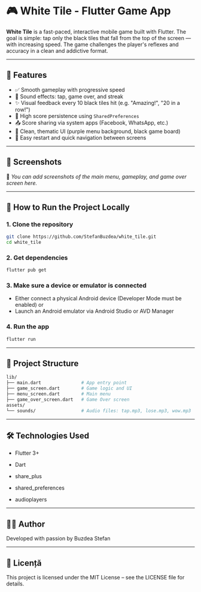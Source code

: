# 🎮 White Tile - Flutter Game App

**White Tile** is a fast-paced, interactive mobile game built with Flutter. The goal is simple: tap only the black tiles that fall from the top of the screen — with increasing speed. The game challenges the player's reflexes and accuracy in a clean and addictive format.

---

## 📱 Features

- ✅ Smooth gameplay with progressive speed
- 🎵 Sound effects: tap, game over, and streak
- ✨ Visual feedback every 10 black tiles hit (e.g. "Amazing!", "20 in a row!")
- 🧠 High score persistence using `SharedPreferences`
- 📤 Score sharing via system apps (Facebook, WhatsApp, etc.)
- 🎨 Clean, thematic UI (purple menu background, black game board)
- 🔁 Easy restart and quick navigation between screens

---

## 🧪 Screenshots

📍 *You can add screenshots of the main menu, gameplay, and game over screen here.*

---

## 🚀 How to Run the Project Locally

### 1. Clone the repository

```bash
git clone https://github.com/StefanBuzdea/white_tile.git
cd white_tile
```


### 2. Get dependencies

```bash
flutter pub get
```


### 3. Make sure a device or emulator is connected
 - Either connect a physical Android device (Developer Mode must be enabled)
or
 - Launch an Android emulator via Android Studio or AVD Manager


### 4. Run the app

```bash
flutter run
```

---

## 📁 Project Structure

```bash
lib/
├── main.dart               # App entry point
├── game_screen.dart        # Game logic and UI
├── menu_screen.dart        # Main menu
├── game_over_screen.dart   # Game Over screen
assets/
└── sounds/                 # Audio files: tap.mp3, lose.mp3, wow.mp3
```

---

## 🛠️ Technologies Used

 - Flutter 3+

 - Dart

 - share_plus

 - shared_preferences

 - audioplayers

---

## 🧑‍💻 Author
Developed with passion by Buzdea Stefan

---

## 📜 Licență
This project is licensed under the MIT License – see the LICENSE file for details.